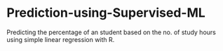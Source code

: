 # Prediction-using-Supervised-ML
Predicting the percentage of an student based on the no. of study hours using simple linear regression with R.
